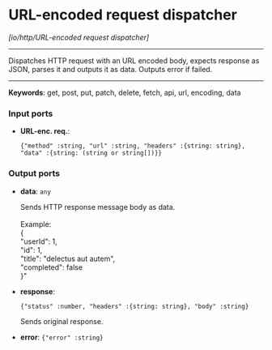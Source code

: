 # URL-encoded request dispatcher

_[io/http/URL-encoded request dispatcher]_

---

Dispatches HTTP request with an URL encoded body, expects response as JSON, parses it and outputs it as data. Outputs error if failed.<br>

---

__Keywords__: get, post, put, patch, delete, fetch, api, url, encoding, data

### Input ports

* __URL-enc. req.__: 
    ```
    {"method" :string, "url" :string, "headers" :{string: string}, "data" :{string: (string or string[])}}
    ```

### Output ports

* __data__: ` any `

    Sends HTTP response message body as data.<br>
    <br>
    Example:<br>
    {<br>
      "userId": 1, <br>
      "id": 1, <br>
      "title": "delectus aut autem",  <br>
      "completed": false<br>
    }"<br>


* __response__: 
    ```
    {"status" :number, "headers" :{string: string}, "body" :string}
    ```

    Sends original response.<br>


* __error__: ` {"error" :string} `

